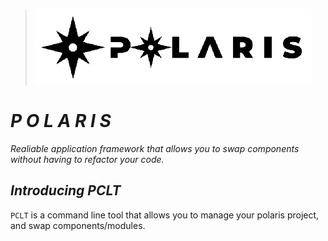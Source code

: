> ![polaris_banner.png](polaris_LOGO_white_strip.png)


# ***P O L A R I S***
*Realiable application framework that allows you to swap components without having to 
refactor your code.*

## ***Introducing PCLT***
`PCLT` is a command line tool that allows you to manage your polaris project, and swap components/modules.
